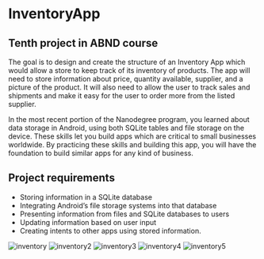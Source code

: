 # InventoryApp
## Tenth project in ABND course

The goal is to design and create the structure of an Inventory App which would allow a store to keep track of its inventory of products. The app will need to store information about price, quantity available, supplier, and a picture of the product. It will also need to allow the user to track sales and shipments and make it easy for the user to order more from the listed supplier.

In the most recent portion of the Nanodegree program, you learned about data storage in Android, using both SQLite tables and file storage on the device. These skills let you build apps which are critical to small businesses worldwide. By practicing these skills and building this app, you will have the foundation to build similar apps for any kind of business.

## Project requirements
- Storing information in a SQLite database
- Integrating Android’s file storage systems into that database
- Presenting information from files and SQLite databases to users
- Updating information based on user input
- Creating intents to other apps using stored information.


![inventory](https://user-images.githubusercontent.com/26045797/56085280-30735880-5e49-11e9-8b0c-863a2d3faefd.png)
![inventory2](https://user-images.githubusercontent.com/26045797/56085281-30735880-5e49-11e9-981b-d47bf561a259.png)
![inventory3](https://user-images.githubusercontent.com/26045797/56085282-30735880-5e49-11e9-8112-7043cd730bad.png)
![inventory4](https://user-images.githubusercontent.com/26045797/56085283-30735880-5e49-11e9-8139-fcc2a4d52ad2.png)
![inventory5](https://user-images.githubusercontent.com/26045797/56085284-30735880-5e49-11e9-92c8-3bc0cf9da2ff.png)

